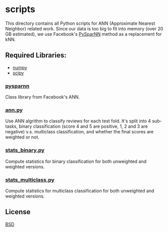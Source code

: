 # scripts

This directory contains all Python scripts for ANN (Approximate Nearest Neighbor) related work. Since our data is too big to fit into memory (over 20 GB estimated), we use Facebook's [PySparNN](https://github.com/facebookresearch/pysparnn) method as a replacement for kNN.

## Required Libraries:
* [numpy](http://www.numpy.org/)
* [scipy](https://www.scipy.org/)

### [pysparnn](pysparnn/)
Class library from Facebook's ANN.

### [ann.py](ann.py)
Use ANN algrithm to classify reviews for each test fold. It's split into 4 sub-tasks, binary classification (score 4 and 5 are positive, 1, 2 and 3 are negative) v.s. multiclass classification, and whether the final scores are weighted or not.

### [stats_binary.py](stats_binary.py)
Compute statistics for binary classification for both unweighted and weighted versions.

### [stats_multiclass.py](stats_multiclass.py)
Compute statistics for multiclass classification for both unweighted and weighted versions.

## License
[BSD](../LICENSE)
